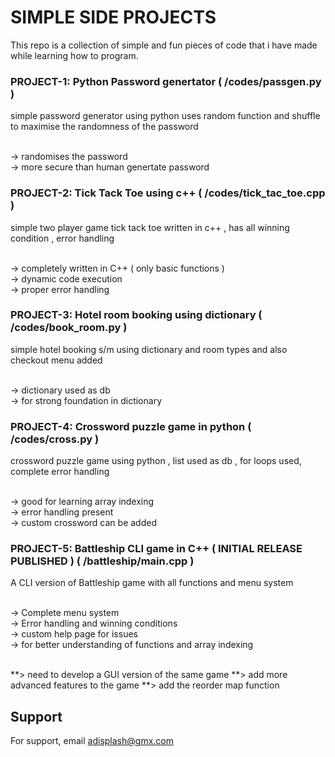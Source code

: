 
<h1> SIMPLE SIDE PROJECTS </h1>
This repo is a collection of simple and fun pieces of code that i have made while learning how to program.

<h3>PROJECT-1: Python Password genertator ( /codes/passgen.py )</h3>
simple password generator using python uses random function and shuffle to maximise the randomness of the password <br><br>

-> randomises the password <br>
-> more secure than human genertate password

<h3>PROJECT-2: Tick Tack Toe using c++ ( /codes/tick_tac_toe.cpp )</h3>
simple two player game tick tack toe written in c++ , has all winning condition , error handling <br><br>

-> completely written in C++ ( only basic functions ) <br>
-> dynamic code execution  <br>
-> proper error handling

<h3>PROJECT-3: Hotel room booking using dictionary ( /codes/book_room.py )</h3>
simple hotel booking s/m using dictionary and room types and also checkout menu added <br><br>

-> dictionary used as db  <br>
-> for strong foundation in dictionary 

<h3>PROJECT-4: Crossword puzzle game in python  ( /codes/cross.py )</h3>
crossword puzzle game using python , list used as db , for loops used, complete error handling  <br><br>

-> good for learning array indexing <br>
-> error handling present <br>
-> custom crossword can be added

<h3>PROJECT-5: Battleship CLI game in C++ ( INITIAL RELEASE PUBLISHED ) ( /battleship/main.cpp )</h3>
A CLI version of Battleship game with all functions and menu system   <br><br>

-> Complete menu system  <br>
-> Error handling and winning conditions <br>
-> custom help page for issues  <br>
-> for better understanding of functions and array indexing  <br><br>

**> need to develop a GUI version of the same game
**> add more advanced features to the game 
**> add the reorder map function

## Support

For support, email adisplash@gmx.com 

